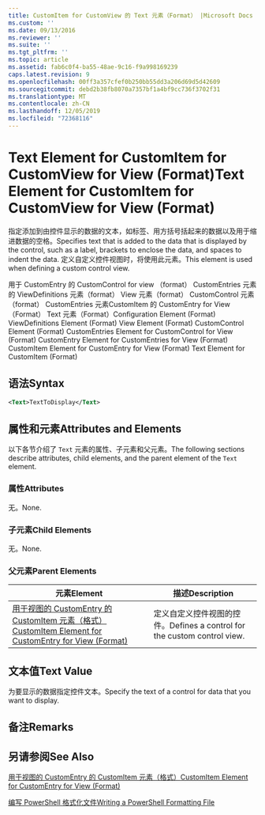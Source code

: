 ```yaml
---
title: CustomItem for CustomView 的 Text 元素（Format） |Microsoft Docs
ms.custom: ''
ms.date: 09/13/2016
ms.reviewer: ''
ms.suite: ''
ms.tgt_pltfrm: ''
ms.topic: article
ms.assetid: fab6c0f4-ba55-48ae-9c16-f9a998169239
caps.latest.revision: 9
ms.openlocfilehash: 00ff3a357cfef0b250bb55dd3a206d69d5d42609
ms.sourcegitcommit: debd2b38fb8070a7357bf1a4bf9cc736f3702f31
ms.translationtype: MT
ms.contentlocale: zh-CN
ms.lasthandoff: 12/05/2019
ms.locfileid: "72368116"
---
```

# <a name="text-element-for-customitem-for-customview-for-view-format"></a><span data-ttu-id="05f50-102">Text Element for CustomItem for CustomView for View (Format)</span><span class="sxs-lookup"><span data-stu-id="05f50-102">Text Element for CustomItem for CustomView for View (Format)</span></span>

<span data-ttu-id="05f50-103">指定添加到由控件显示的数据的文本，如标签、用方括号括起来的数据以及用于缩进数据的空格。</span><span class="sxs-lookup"><span data-stu-id="05f50-103">Specifies text that is added to the data that is displayed by the control, such as a label, brackets to enclose the data, and spaces to indent the data.</span></span> <span data-ttu-id="05f50-104">定义自定义控件视图时，将使用此元素。</span><span class="sxs-lookup"><span data-stu-id="05f50-104">This element is used when defining a custom control view.</span></span>

<span data-ttu-id="05f50-105">用于 CustomEntry 的 CustomControl for view （format） CustomEntries 元素的 ViewDefinitions 元素（format） View 元素（format） CustomControl 元素（format） CustomEntries 元素CustomItem 的 CustomEntry for View （Format） Text 元素（Format）</span><span class="sxs-lookup"><span data-stu-id="05f50-105">Configuration Element (Format) ViewDefinitions Element (Format) View Element (Format) CustomControl Element (Format) CustomEntries Element for CustomControl for View (Format) CustomEntry Element for CustomEntries for View (Format) CustomItem Element for CustomEntry for View (Format) Text Element for CustomItem (Format)</span></span>

## <a name="syntax"></a><span data-ttu-id="05f50-106">语法</span><span class="sxs-lookup"><span data-stu-id="05f50-106">Syntax</span></span>

```xml
<Text>TextToDisplay</Text>
```

## <a name="attributes-and-elements"></a><span data-ttu-id="05f50-107">属性和元素</span><span class="sxs-lookup"><span data-stu-id="05f50-107">Attributes and Elements</span></span>

<span data-ttu-id="05f50-108">以下各节介绍了 `Text` 元素的属性、子元素和父元素。</span><span class="sxs-lookup"><span data-stu-id="05f50-108">The following sections describe attributes, child elements, and the parent element of the `Text` element.</span></span>

### <a name="attributes"></a><span data-ttu-id="05f50-109">属性</span><span class="sxs-lookup"><span data-stu-id="05f50-109">Attributes</span></span>

<span data-ttu-id="05f50-110">无。</span><span class="sxs-lookup"><span data-stu-id="05f50-110">None.</span></span>

### <a name="child-elements"></a><span data-ttu-id="05f50-111">子元素</span><span class="sxs-lookup"><span data-stu-id="05f50-111">Child Elements</span></span>

<span data-ttu-id="05f50-112">无。</span><span class="sxs-lookup"><span data-stu-id="05f50-112">None.</span></span>

### <a name="parent-elements"></a><span data-ttu-id="05f50-113">父元素</span><span class="sxs-lookup"><span data-stu-id="05f50-113">Parent Elements</span></span>

|<span data-ttu-id="05f50-114">元素</span><span class="sxs-lookup"><span data-stu-id="05f50-114">Element</span></span>|<span data-ttu-id="05f50-115">描述</span><span class="sxs-lookup"><span data-stu-id="05f50-115">Description</span></span>|
|-------------|-----------------|
|[<span data-ttu-id="05f50-116">用于视图的 CustomEntry 的 CustomItem 元素（格式）</span><span class="sxs-lookup"><span data-stu-id="05f50-116">CustomItem Element for CustomEntry for View (Format)</span></span>](./customitem-element-for-customentry-for-customcontrol-for-view-format.md)|<span data-ttu-id="05f50-117">定义自定义控件视图的控件。</span><span class="sxs-lookup"><span data-stu-id="05f50-117">Defines a control for the custom control view.</span></span>|

## <a name="text-value"></a><span data-ttu-id="05f50-118">文本值</span><span class="sxs-lookup"><span data-stu-id="05f50-118">Text Value</span></span>

<span data-ttu-id="05f50-119">为要显示的数据指定控件文本。</span><span class="sxs-lookup"><span data-stu-id="05f50-119">Specify the text of a control for data that you want to display.</span></span>

## <a name="remarks"></a><span data-ttu-id="05f50-120">备注</span><span class="sxs-lookup"><span data-stu-id="05f50-120">Remarks</span></span>

## <a name="see-also"></a><span data-ttu-id="05f50-121">另请参阅</span><span class="sxs-lookup"><span data-stu-id="05f50-121">See Also</span></span>

[<span data-ttu-id="05f50-122">用于视图的 CustomEntry 的 CustomItem 元素（格式）</span><span class="sxs-lookup"><span data-stu-id="05f50-122">CustomItem Element for CustomEntry for View (Format)</span></span>](./customitem-element-for-customentry-for-customcontrol-for-view-format.md)

[<span data-ttu-id="05f50-123">编写 PowerShell 格式化文件</span><span class="sxs-lookup"><span data-stu-id="05f50-123">Writing a PowerShell Formatting File</span></span>](./writing-a-powershell-formatting-file.md)
